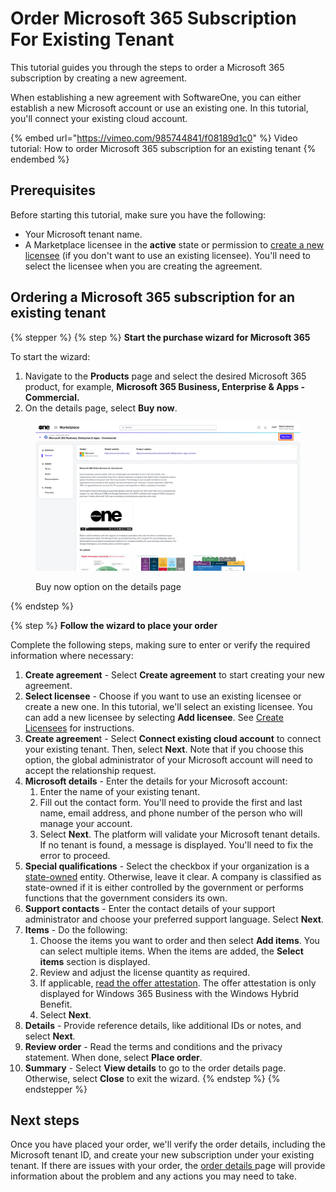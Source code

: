 # Order Microsoft 365 Subscription For Existing Tenant

This tutorial guides you through the steps to order a Microsoft 365 subscription by creating a new agreement.

When establishing a new agreement with SoftwareOne, you can either establish a new Microsoft account or use an existing one. In this tutorial, you'll connect your existing cloud account.&#x20;

{% embed url="https://vimeo.com/985744841/f08189d1c0" %}
Video tutorial: How to order Microsoft 365 subscription for an existing tenant
{% endembed %}

## Prerequisites <a href="#howtoorderamicrosoft365subscriptionforanexistingmicrosofttenant-prerequisites" id="howtoorderamicrosoft365subscriptionforanexistingmicrosofttenant-prerequisites"></a>

Before starting this tutorial, make sure you have the following:

* Your Microsoft tenant name.&#x20;
* A Marketplace licensee in the **active** state or permission to [create a new licensee](../../../modules-and-features/settings/licensees/create-licensees.md) (if you don't want to use an existing licensee). You'll need to select the licensee when you are creating the agreement.&#x20;

## Ordering a Microsoft 365 subscription for an existing tenant

{% stepper %}
{% step %}
**Start the purchase wizard for Microsoft 365**

To start the wizard:

1. Navigate to the **Products** page and select the desired Microsoft 365 product, for example, **Microsoft 365 Business, Enterprise & Apps - Commercial.**
2. On the details page, select **Buy now**.

<div data-with-frame="true"><figure><img src="../../../.gitbook/assets/MS365BuyNow.png" alt=""><figcaption><p>Buy now option on the details page</p></figcaption></figure></div>
{% endstep %}

{% step %}
**Follow the wizard to place your order**

Complete the following steps, making sure to enter or verify the required information where necessary:

1. **Create agreement** - Select **Create agreement** to start creating your new agreement.
2. **Select licensee** - Choose if you want to use an existing licensee or create a new one. In this tutorial, we'll select an existing licensee. You can add a new licensee by selecting **Add licensee**. See [Create Licensees](../../../modules-and-features/settings/licensees/create-licensees.md) for instructions.
3. **Create agreemen**t - Select **Connect existing cloud account** to connect your existing tenant. Then, select **Next**. Note that if you choose this option, the global administrator of your Microsoft account will need to accept the relationship request.
4. **Microsoft details** - Enter the details for your Microsoft account:
   1. Enter the name of your existing tenant.
   2. Fill out the contact form. You'll need to provide the first and last name, email address, and phone number of the person who will manage your account.&#x20;
   3. Select **Next**. The platform will validate your Microsoft tenant details. If no tenant is found, a message is displayed. You'll need to fix the error to proceed.
5. **Special qualifications** - Select the checkbox if your organization is a [state-owned](https://www.microsoft.com/en-us/legal/compliance/anticorruption/criteria) entity. Otherwise, leave it clear. A company is classified as state-owned if it is either controlled by the government or performs functions that the government considers its own.
6. **Support contacts** - Enter the contact details of your support administrator and choose your preferred support language. Select **Next**.
7. **Items** - Do the following:
   1. Choose the items you want to order and then select **Add items**. You can select multiple items. When the items are added, the **Select items** section is displayed.
   2. Review and adjust the license quantity as required.
   3. If applicable, [read the offer attestation](../faqs/what-is-offer-attestation.md). The offer attestation is only displayed for Windows 365 Business with the Windows Hybrid Benefit.&#x20;
   4. Select **Next**.
8. **Details** - Provide reference details, like additional IDs or notes, and select **Next**.
9. **Review order** - Read the terms and conditions and the privacy statement. When done, select **Place order**.
10. **Summary** - Select **View details** to go to the order details page. Otherwise, select **Close** to exit the wizard.
{% endstep %}
{% endstepper %}

## Next steps

Once you have placed your order, we'll verify the order details, including the Microsoft tenant ID, and create your new subscription under your existing tenant. If there are issues with your order, the [order details ](https://docs.platform.softwareone.com/modules-and-features/marketplace/orders#subscription-details)page will provide information about the problem and any actions you may need to take.
